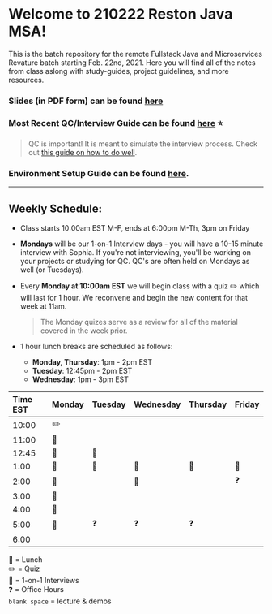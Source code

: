 # Welcome to 210222 Reston Java MSA!
This is the batch repository for the remote Fullstack Java and Microservices Revature batch starting Feb. 22nd, 2021.
Here you will find all of the notes from class aslong with study-guides, project guidelines, and more resources.

### Slides (in PDF form) can be found [here](https://github.com/210222-reston-java-msa/demos/blob/main/slides.pdf)
### Most Recent QC/Interview Guide can be found [here]() :star:
> QC is important! It is meant to simulate the interview process.  Check out [this guide on how to do well](https://github.com/210222-reston-java-msa/demos/blob/main/how-to-do-well-in-qc.md). 

### Environment Setup Guide can be found [here](https://github.com/sophiagavrila/environment-setup).
---

## Weekly Schedule:
* Class starts 10:00am EST M-F, ends at 6:00pm M-Th, 3pm on Friday
* **Mondays** will be our 1-on-1 Interview days - you will have a 10-15 minute interview with Sophia.  If you're not interviewing, you'll be working on your projects or studying for QC. QC's are often held on Mondays as well (or Tuesdays).
* Every **Monday at 10:00am EST** we will begin class with a quiz :pencil2: which will last for 1 hour.  We reconvene and begin the new content for that week at 11am.
  > The Monday quizes serve as a review for all of the material covered in the week prior.

* 1 hour lunch breaks are scheduled as follows:
  - **Monday, Thursday**: 1pm - 2pm EST
  - **Tuesday**: 12:45pm - 2pm EST
  - **Wednesday**: 1pm - 3pm EST
 

Time EST |  Monday | Tuesday | Wednesday | Thursday |   Friday   |
:--------|---------|---------|-----------|----------|------------|
10:00    |   :pencil2:      |         |           |          |            |
11:00    |   :speech_balloon:      |         |           |          |            |
12:45    | :speech_balloon: | :pizza:        |           |          |            |
1:00    | :pizza:  |  :pizza:       |  :pizza:        |    :pizza:      |    :pizza:       |
2:00    |   :speech_balloon:      |         |  :pizza:          |          |   :question:         |
3:00    |   :speech_balloon:      |         |           |          |            |
4:00    |  :speech_balloon:       |         |           |          |            |
5:00    |  :speech_balloon:       | :question:        |    :question:       |    :question:      |          | 
6:00    |        |         |           |          |            |

:pizza: = Lunch <br>
:pencil2: = Quiz <br>
:speech_balloon: = 1-on-1 Interviews <br>
:question: = Office Hours <br>
`blank space` = lecture & demos

